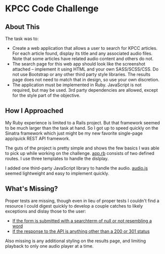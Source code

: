 KPCC Code Challenge
===================

About This
----------

The task was to:

* Create a web application that allows a user to search for KPCC articles. For each article found, display its title and any associated audio files. Note that some articles have related audio content and others do not.
* The search page for this web app should look like the screenshot attached – implement it using HTML and your own SASS/SCSS/CSS. Do not use Bootstrap or any other third party style libraries. The results page does not need to match that in design, so use your own discretion.
* The application must be implemented in Ruby. JavaScript is not required, but may be used. 3rd party dependencies are allowed, except for the style part of the objective.

How I Approached
-----------------

My Ruby experience is limited to a Rails project. But that framework seemed to be much larger than the task at hand. So I got up to speed quickly on the Sinatra framework which just might be my new favorite single-page app/quick REST API framework.

The guts of the project is pretty simple and shows the few basics I was able to pick up while working on the challenge. [app.rb](app.rb) consists of two defined routes. I use three templates to handle the dislplay.

I added one third-party JavaScript library to handle the audio. [audio.js](https://kolber.github.io/audiojs/) seemed lightweight and easy to implement quickly.

What's Missing?
---------------

Proper tests are missing, though even in lieu of proper tests I couldn't find a resource I could digest quickly to develop a couple catches to likely exceptions and dislay those to the user:

* [If the form is submitted with a searchterm of null or not resembling a word](app.rb#L16)
* [If the response to the API is anything other than a 200 or 301 status](https://github.com/chrislkeller/kpcc-code-challenge/blob/master/app.rb#L21)

Also missing is any additional styling on the results page, and limiting playback to only one audio player at a time.
